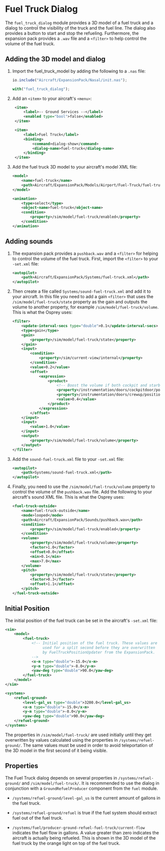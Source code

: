 Fuel Truck Dialog
=================

The `fuel_truck_dialog` module provides a 3D model of a fuel truck and a dialog to control the visibility of the truck and the fuel line. The dialog also provides a button to start and stop the refueling. Furthermore, the expansion pack provides a `.wav` file and a `<filter>` to help control the volume of the fuel truck.

Adding the 3D model and dialog
------------------------------

1. Import the fuel_truck_model by adding the following to a `.nas` file:

    ```javascript
    io.include("Aircraft/ExpansionPack/Nasal/init.nas");

    with("fuel_truck_dialog");
    ```

2. Add an `<item>` to your aircraft's `<menu>`:

   ```xml
    <item>
        <label>-- Ground Services --</label>
        <enabled type="bool">false</enabled>
    </item>

    <item>
        <label>Fuel Truck</label>
        <binding>
            <command>dialog-show</command>
            <dialog-name>fuel-truck</dialog-name>
        </binding>
    </item>
    ```

3. Add the fuel truck 3D model to your aircraft's model XML file:

    ```xml
    <model>
        <name>fuel-truck</name>
        <path>Aircraft/ExpansionPack/Models/Airport/Fuel-Truck/fuel-truck.xml</path>
    </model>

    <animation>
        <type>select</type>
        <object-name>fuel-truck</object-name>
        <condition>
            <property>/sim/model/fuel-truck/enabled</property>
        </condition>
    </animation>
    ```

Adding sounds
-------------

1. The expansion pack provides a `pushback.wav` and a `<filter>` for helping to control the volume of the fuel truck. First, import the `<filter>` to your `-set.xml` file:

    ```xml
    <autopilot>
        <path>Aircraft/ExpansionPack/Systems/fuel-truck.xml</path>
    </autopilot>
    ```

2. Then create a file called `Systems/sound-fuel-truck.xml` and add it to your aircraft. In this file you need to add a gain `<filter>` that uses the `/sim/model/fuel-truck/state` property as the gain and outputs the volume to another property, for example `/sim/model/fuel-truck/volume`. This is what the Osprey uses:

    ```xml
    <filter>
        <update-interval-secs type="double">0.1</update-interval-secs>
        <type>gain</type>
        <gain>
            <property>/sim/model/fuel-truck/state</property>
        </gain>
        <input>
            <condition>
                <property>/sim/current-view/internal</property>
            </condition>
            <value>0.2</value>
            <offset>
                <expression>
                    <product>
                        <!-- Boost the volume if both cockpit and starboard doors are open -->
                        <property>/instrumentation/doors/cockpitdoor/position-norm</property>
                        <property>/instrumentation/doors/crewup/position-norm</property>
                        <value>0.4</value>
                    </product>
                </expression>
            </offset>
        </input>
        <input>
            <value>1.0</value>
        </input>
        <output>
            <property>/sim/model/fuel-truck/volume</property>
        </output>
    </filter>
    ```

3. Add the `sound-fuel-truck.xml` file to your `-set.xml` file:

    ```xml
    <autopilot>
        <path>Systems/sound-fuel-truck.xml</path>
    </autopilot>
    ```

4. Finally, you need to use the `/sim/model/fuel-truck/volume` property to control the volume of the `pushback.wav` file. Add the following to your aircraft's sound XML file. This is what the Osprey uses:

    ```xml
    <fuel-truck-outside>
        <name>fuel-truck-outside</name>
        <mode>looped</mode>
        <path>Aircraft/ExpansionPack/Sounds/pushback.wav</path>
        <condition>
            <property>/sim/model/fuel-truck/enabled</property>
        </condition>
        <volume>
            <property>/sim/model/fuel-truck/volume</property>
            <factor>1.0</factor>
            <offset>0.0</offset>
            <min>0.1</min>
            <max>7.0</max>
        </volume>
        <pitch>
            <property>/sim/model/fuel-truck/state</property>
            <factor>0.3</factor>
            <offset>1.1</offset>
        </pitch>
    </fuel-truck-outside>
    ```

Initial Position
----------------

The initial position of the fuel truck can be set in the aircraft's `-set.xml` file:

```xml
<sim>
    <model>
        <fuel-truck>
            <!-- Initial position of the fuel truck. These values are
                 used for a split second before they are overwritten
                 by FuelTruckPositionUpdater from the ExpansionPack.
            -->
            <x-m type="double">-15.0</x-m>
            <y-m type="double">-8.0</y-m>
            <yaw-deg type="double">90.0</yaw-deg>
        </fuel-truck>
    </model>
</sim>

<systems>
    <refuel-ground>
        <level-gal_us type="double">3200.0</level-gal_us>
        <x-m type="double">-15.0</x-m>
        <y-m type="double">-8.0</y-m>
        <yaw-deg type="double">90.0</yaw-deg>
    </refuel-ground>
</systems>
```

The properties in `/sim/model/fuel-truck/` are used initially until they get overwritten by values calculated using the properties in `/systems/refuel-ground/`. The same values must be used in order to avoid teleportation of the 3D model in the first second of it being visible.

Properties
----------

The Fuel Truck dialog depends on several properties in `/systems/refuel-ground/` and `/sim/model/fuel-truck/`. It is recommended to use the dialog in conjunction with a `GroundRefuelProducer` component from the `fuel` module.

* `/systems/refuel-ground/level-gal_us` is the current amount of gallons in the fuel truck.

* `/systems/refuel-ground/refuel` is true if the fuel system should extract fuel out of the fuel truck.

* `/systems/fuel/producer-ground-refuel-fuel-truck/current-flow` indicates the fuel flow in gallons. A value greater than zero indicates the aircraft is actually being refueled. This is shown in the 3D model of the fuel truck by the orange light on top of the fuel truck.
